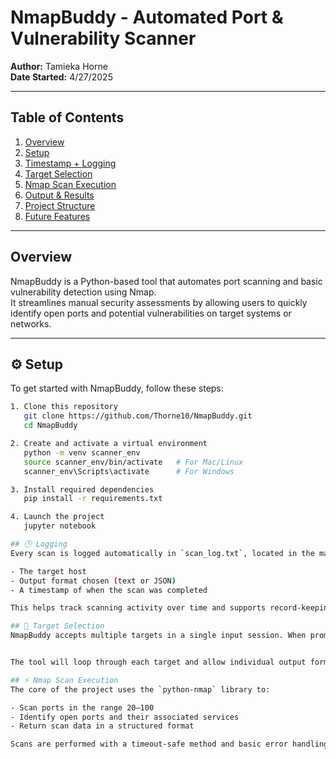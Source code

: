 #  NmapBuddy - Automated Port & Vulnerability Scanner

**Author:** Tamieka Horne  
**Date Started:** 4/27/2025

---

##  Table of Contents

1. [Overview](#overview)
2. [Setup](#setup)
3. [Timestamp + Logging](#timestamp--logging)
4. [Target Selection](#target-selection)
5. [Nmap Scan Execution](#nmap-scan-execution)
6. [Output & Results](#output--results)
7. [Project Structure](#project-structure)
8. [Future Features](#future-features)

---

##  Overview

NmapBuddy is a Python-based tool that automates port scanning and basic vulnerability detection using Nmap.  
It streamlines manual security assessments by allowing users to quickly identify open ports and potential vulnerabilities on target systems or networks.

---

## ⚙️ Setup

To get started with NmapBuddy, follow these steps:

```bash
1. Clone this repository
   git clone https://github.com/Thorne10/NmapBuddy.git
   cd NmapBuddy

2. Create and activate a virtual environment
   python -m venv scanner_env
   source scanner_env/bin/activate   # For Mac/Linux
   scanner_env\Scripts\activate      # For Windows

3. Install required dependencies
   pip install -r requirements.txt

4. Launch the project
   jupyter notebook

## 🕒 Logging
Every scan is logged automatically in `scan_log.txt`, located in the main project directory. Logs include:

- The target host
- Output format chosen (text or JSON)
- A timestamp of when the scan was completed

This helps track scanning activity over time and supports record-keeping for compliance or analysis.

## 🎯 Target Selection
NmapBuddy accepts multiple targets in a single input session. When prompted, you can enter one or more IP addresses or domain names separated by spaces:


The tool will loop through each target and allow individual output format selection per host.

## ⚡ Nmap Scan Execution
The core of the project uses the `python-nmap` library to:

- Scan ports in the range 20–100
- Identify open ports and their associated services
- Return scan data in a structured format

Scans are performed with a timeout-safe method and basic error handling to skip invalid or unreachable targets.
